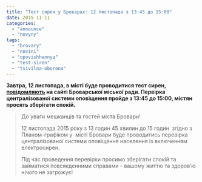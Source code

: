 ```yaml
---
title: "Тест сирен у Броварах: 12 листопада з 13:45 до 15:00"
date: 2015-11-11
categories: 
  - "announce"
  - "novyny"
tags: 
  - "brovary"
  - "novini"
  - "opovishhennya"
  - "test-siren"
  - "tsivilna-oborona"
---
```


**Завтра, 12 листопада, в місті буде проводитися тест сирен, [повідомляють](http://brovary-rada.gov.ua/12-listopada-2015-roku-bude-provoditis-perev%D1%96rka-sistemi-opov%D1%96shchennya-naselennya-%D1%96z-vklyuchennya-1) на сайті Броварської міської ради. Первірка централізованої системи оповіщення пройде з 13:45 до 15:00, містян просять зберігати спокій.**

> До уваги мешканців та гостей міста Бровари!
> 
> 12 листопада 2015 року з 13 годин 45 хвилин до 15 годин  згідно з Планом-графіком у  місті Бровари буде проводитись перевірка централізованої системи оповіщення населення із включенням електросирен.
> 
> Під час проведення перевірки просимо зберігати спокій та займатися повсякденними справами - вашому життю та здоров’ю нічого не загрожує!
